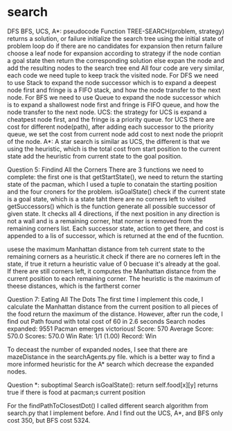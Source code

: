 # search
DFS BFS, UCS, A*:
pseudocode
Function TREE-SEARCH(problem, strategy) returns a solution, or failure
    initialize the search tree using the initial state of problem
    loop do 
        if there are no candidates for expansion then return failure
        choose a leaf node for expansion according to strategy
        if the node contian a goal state then return the corresponding solution
        else expan the node and add the resulting nodes to the search tree
    end
All four code are very similar, each code we need tuple to keep track the visited node.
For DFS we need to use Stack to expand the node successor which is to expand a deepest 
node first and fringe is a FIFO stack, and how the node transfer to the next node.
For BFS we need to use Queue to expand the node successor which is to expand a shallowest node first
and fringe is FIFO queue, and how the node transfer to the next node.
UCS: the strategy for UCS is expand a cheatpest node first, and the fringe is a priority queue.
for UCS there are cost for different node(path), after adding each successor to the priority queue, we set the cost from current node add cost to next node the prioprit of the node. 
A*: A star search is similar as UCS, the different is that we using the heuristic, which is the total cost from start position to the current state add the heuristic from current state to the goal position.

Question 5: Findind All the Corners
There are 3 functions we need to complete:
the first one is that getStartState(), we need to return the starting state of the pacman, which I used a tuple to conatain the starting position and the four croners for the problem.
isGoalState() check if the current state is a goal state, which is a state taht there are no corners left to visited
getSuccessors() which is the function generate all possible successor of given state. It checks all 4 directions, if the next position in any direction is not a wall and is a remaining corner, htat norner is removed from the remaining corners list. Each successor state, action to get there, and cost is appended to a lis of successor, which is returned at the end of the fucntion. 

usese the maximum Manhattan distance from teh current state to the remaining corners as a heuristic.it check if there are no corneres left in the state, if true it return a heuristic value of 0 becuase it's already at the goal.
If there are still corners left, it computes the Manhattan distance from the current position to each remaining corner. 
The heuristic is the maximum of theese distances, which is the fartherst corner

Question 7: Eating All The Dots
The first time I implement this code, I calculate the Manhattan distance from the current position to all pieces of the food return the maximum of the distance. However, after run the code, I find out Path found with total cost of 60 in 2.6 seconds
Search nodes expanded: 9551
Pacman emerges victorious! Score: 570
Average Score: 570.0
Scores:        570.0
Win Rate:      1/1 (1.00)
Record:        Win

To deceast the number of expanded nodes, I see that there are mazeDistance in the searchAgents.py file. which is a better way to find a more informed heuristic for the A* search which decrease the expanded nodes. 

Question *: suboptimal Search
isGoalState(): return self.food[x][y]
returns true if there is food at pacman;s current position

For the findPathToClosestDot()
I called different search algorithm from search.py that I implement before. And I find out the UCS, A*, and BFS only cost 350, but BFS cost 5324.